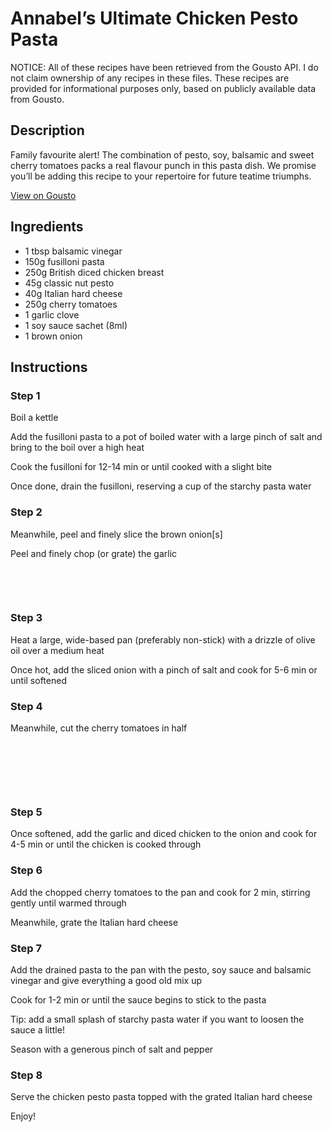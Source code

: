 # Annabel’s Ultimate Chicken Pesto Pasta

NOTICE: All of these recipes have been retrieved from the Gousto API. I do not claim ownership of any recipes in these files. These recipes are provided for informational purposes only, based on publicly available data from Gousto.

## Description

Family favourite alert! The combination of pesto, soy, balsamic and sweet cherry tomatoes packs a real flavour punch in this pasta dish. We promise you’ll be adding this recipe to your repertoire for future teatime triumphs.

[View on Gousto](https://www.gousto.co.uk/recipes/cookbook/annabels-ultimate-chicken-pesto-pasta)

## Ingredients

- 1 tbsp balsamic vinegar
- 150g fusilloni pasta
- 250g British diced chicken breast
- 45g classic nut pesto
- 40g Italian hard cheese
- 250g cherry tomatoes
- 1 garlic clove
- 1 soy sauce sachet (8ml)
- 1 brown onion

## Instructions


### Step 1

Boil a kettle


Add the&nbsp;fusilloni&nbsp;pasta to a pot of boiled water with a large pinch of salt and bring to the boil over a high heat


Cook the fusilloni for 12-14 min or until cooked with a slight bite


Once done, drain the fusilloni, reserving a cup of the starchy pasta water&nbsp;


### Step 2

Meanwhile, peel and finely slice the&nbsp;brown onion<span class="text-danger">[s]</span>


Peel and finely chop (or grate) the garlic&nbsp;


&nbsp;


&nbsp;


### Step 3

Heat a large, wide-based pan (preferably non-stick) with a drizzle of olive oil over a medium heat


Once hot, add the&nbsp;sliced onion with a pinch of salt and cook for 5-6 min or until softened


### Step 4

Meanwhile, cut the cherry tomatoes in half


&nbsp;


&nbsp;


&nbsp;


### Step 5

Once softened, add the garlic and diced chicken to the<span class="text-highlight"> onion&nbsp;and</span> cook for 4-5 min or until the chicken is cooked through


### Step 6

Add the chopped cherry tomatoes to the pan and cook for 2 min, stirring gently until warmed through


Meanwhile, grate the Italian hard cheese&nbsp;


### Step 7

Add the drained pasta to the pan with the pesto, soy sauce and balsamic vinegar and give everything a good old mix up&nbsp;


Cook for 1-2 min or until the sauce begins to stick to the pasta


Tip: add a small splash of starchy pasta water if you want to loosen the sauce a little!


Season with a generous pinch of salt and pepper&nbsp;

### Step 8

Serve the chicken pesto pasta&nbsp;topped with the grated Italian hard cheese


Enjoy!&nbsp;


